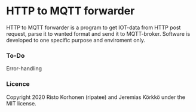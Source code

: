 # HTTP to MQTT forwarder
HTTP to MQTT forwarder is a program to get IOT-data from HTTP post request, parse it to wanted format and send it to MQTT-broker. Software is developed to one specific purpose and enviroment only.

### To-Do
Error-handling

### Licence

Copyright 2020 Risto Korhonen (ripatee) and Jeremias Körkkö under the MIT license.